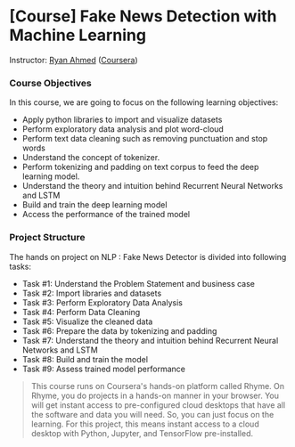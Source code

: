 # [Course] Fake News Detection with Machine Learning

Instructor: [Ryan Ahmed](https://www.coursera.org/instructor/~48777395) ([Coursera](https://www.coursera.org/projects/nlp-fake-news-detector))

### Course Objectives
  In this course, we are going to focus on the following learning objectives:

  - Apply python libraries to import and visualize datasets
  - Perform exploratory data analysis and plot word-cloud
  - Perform text data cleaning such as removing punctuation and stop words
  - Understand the concept of tokenizer.
  - Perform tokenizing and padding on text corpus to feed the deep learning model.
  - Understand the theory and intuition behind Recurrent Neural Networks and LSTM
  - Build and train the deep learning model
  - Access the performance of the trained model

### Project Structure
  The hands on project on NLP : Fake News Detector is divided into following tasks:

  - Task #1: Understand the Problem Statement and business case
  - Task #2: Import libraries and datasets
  - Task #3: Perform Exploratory Data Analysis
  - Task #4: Perform Data Cleaning
  - Task #5: Visualize the cleaned data
  - Task #6: Prepare the data by tokenizing and padding
  - Task #7: Understand the theory and intuition behind Recurrent Neural Networks and LSTM
  - Task #8: Build and train the model
  - Task #9: Assess trained model performance


  > This course runs on Coursera's hands-on platform called Rhyme. On Rhyme, you do projects in a hands-on manner in your browser. You will get instant access to pre-configured cloud desktops that have all the software and data you will need. So, you can just focus on the learning. For this project, this means instant access to a cloud desktop with Python, Jupyter, and TensorFlow pre-installed.
